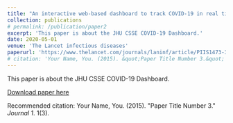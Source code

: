 ```yaml
---
title: "An interactive web-based dashboard to track COVID-19 in real time"
collection: publications
# permalink: /publication/paper2
excerpt: 'This paper is about the JHU CSSE COVID-19 Dashboard.'
date: 2020-05-01
venue: 'The Lancet infectious diseases'
paperurl: 'https://www.thelancet.com/journals/laninf/article/PIIS1473-3099(20)30120-1/fulltext'
# citation: 'Your Name, You. (2015). &quot;Paper Title Number 3.&quot; <i>Journal 1</i>. 1(3).'
---
```

This paper is about the JHU CSSE COVID-19 Dashboard. 

[Download paper here](http://academicpages.github.io/files/paper3.pdf)

Recommended citation: Your Name, You. (2015). "Paper Title Number 3." <i>Journal 1</i>. 1(3).